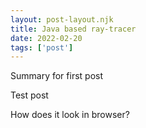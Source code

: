 ```yaml
---
layout: post-layout.njk
title: Java based ray-tracer
date: 2022-02-20
tags: ['post']
---
```

<!-- Excerpt Start -->
Summary for first post
<!-- Excerpt End -->
Test post

How does it look in browser?